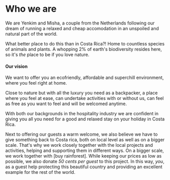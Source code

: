 # Who we are
We are Yenkim and Misha, a couple from the Netherlands following our dream of running a relaxed and cheap accomodation in an unspoiled and natural part of the world. 

What better place to do this than in Costa Rica?! Home to countless species of animals and plants. A whopping 2% of earth's biodiversity resides here, so it's _the_ place to be if you love nature. 

#### Our vision

We want to offer you an ecofriendly, affordable and superchill environment, where you feel right at home. 

Close to nature but with all the luxury you need as a backpacker, a place where you feel at ease, can undertake activities with or without us, can feel as free as you want to feel and will be welcomed anytime. 

With both our backgrounds in the hospitality industry we are confident in giving you all you need for a good and relaxed stay on your holiday in Costa Rica.

Next to offering our guests a warm welcome, we also believe we have to give something back to Costa rica, both on local level as well as on a bigger scale. That's why we work closely together with the local projects and activities, helping and supporting them in different ways.
On a bigger scale, we work together with [buy rainforest]. While keeping our prices as low as possible, we also donate *_50 cents per guest_* to this project. In this way, _you_, as a guest help protecting this beautiful country and providing an excellent example for the rest of the world.
